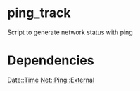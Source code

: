 # ping_track
Script to generate network status with ping

# Dependencies

[Date::Time](https://metacpan.org/pod/DateTime)
[Net::Ping::External](https://metacpan.org/pod/Net::Ping::External)

